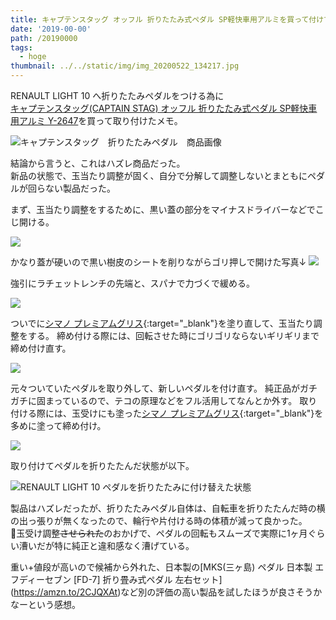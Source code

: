```yaml
---
title: キャプテンスタッグ オッフル 折りたたみ式ペダル SP軽快車用アルミを買って付けてみた。
date: '2019-00-00'
path: /20190000
tags:
  - hoge
thumbnail: ../../static/img/img_20200522_134217.jpg
---
```

RENAULT LIGHT 10 へ折りたたみペダルをつける為に\
[キャプテンスタッグ(CAPTAIN STAG) オッフル 折りたたみ式ペダル SP軽快車用アルミ Y-2647](https://amzn.to/2ZAvAuk)を買って取り付けたメモ。

![キャプテンスタッグ　折りたたみペダル　商品画像](/img/スクリーンショット-2020-07-17-22.58.07.png)

結論から言うと、これはハズレ商品だった。\
新品の状態で、玉当たり調整が固く、自分で分解して調整しないとまともにペダルが回らない製品だった。

まず、玉当たり調整をするために、黒い蓋の部分をマイナスドライバーなどでこじ開ける。

![](https://lh3.googleusercontent.com/pw/ACtC-3fIg9zKnY4ZDO35hmZqdU23ri_Iv4eMo0j_rXL3aarWeq1SlYsem4Bl09cdApKIo0yWeICJkWFNsLH6VLFOdpcGb7XQNteVIv6NWie8yiaguhl9Ov79Sfz2FSDBh2msoj1THCr1LV8nDUIY28B6MyX9LA=w3024-h2268-no?authuser=0)

かなり蓋が硬いので黒い樹皮のシートを削りながらゴリ押しで開けた写真↓
![](https://lh3.googleusercontent.com/pw/ACtC-3f1itXf6tNJS0YZctIglPNavbtdsvXmOWcwfCP7fy7evLC_dglpbzAMVelFQIFlrr_Nh6tk1d7X_Nihsopvubv_27uSV7OZAup6HlH_yS_QgC9bMdhg8QZDckZ6ncjX__P2PSZDQMKVZliMBE-XoEjGLQ=w3024-h2268-no?authuser=0)

強引にラチェットレンチの先端と、スパナで力づくで緩める。

![](https://lh3.googleusercontent.com/pw/ACtC-3fR0DuD6FmZxMDpPVREpxKIgM5rnbB7Hk_aRqEI0ZUfANpyoQAd14yiOBz6ipjmUQ6V3V8yd1SDJdemv6UWCXHbsa6pnB7gG18hj88SQL7n3KxO0d6AaWO6TlGLevsfmUvk9WcpKfw0HZSUnhG2b8jqHQ=w3024-h2268-no?authuser=0)

ついでに[シマノ プレミアムグリス](https://amzn.to/32sJa4T){:target="_blank"}を塗り直して、玉当たり調整をする。
締め付ける際には、回転させた時にゴリゴリならないギリギリまで締め付け直す。

![](https://lh3.googleusercontent.com/pw/ACtC-3e8VjIdAzBqjxX16H8OriRlkIrSTT2AdjVzf_EThDVVHPIi_IqnepX1IJzi3UHqXSCQuRNGu6ezn00uZ67l3Sx--G-IdZgeC0vWDO-2RcxH-9zdrwvh9zmGI2HI9BVlzajgqRnVZDV3HfOo9YYjm0YIxQ=w1702-h2268-no?authuser=0)

元々ついていたペダルを取り外して、新しいペダルを付け直す。
純正品がガチガチに固まっているので、テコの原理などをフル活用してなんとか外す。
取り付ける際には、玉受けにも塗った[シマノ プレミアムグリス](https://amzn.to/32sJa4T){:target="_blank"}を多めに塗って締め付け。

![](https://lh3.googleusercontent.com/pw/ACtC-3dVvCyBsBQWzpyscxGc1bBqY8ssTGPdD_GgmIy3uDdC5HAWI5D-qcEZVWHner0ZGbSQZv7s7I88nXdWcN0c8BnBixRccjBFTuvnIgwRzvDPH0OnMOfjoZrH7Ls5p9NuZXemvvu7l9SCBEVvTQar6OD4Fg=w1702-h2268-no?authuser=0)

取り付けてペダルを折りたたんだ状態が以下。  

![RENAULT LIGHT 10 ペダルを折りたたみに付け替えた状態](https://lh3.googleusercontent.com/pw/ACtC-3cCgtQLWjeYnOaDuOZ1U2WPmAg6TsL_FcehIXNMBj5fRyJwXy12DoOnMPkoL4ulfFyFIAmqQvs_8hzp9GuEeK1OYxWTJJKVxwtp4nwmBUBAWy_9qqb0Q3i94IzMoy0bk2IKUtEDr26Wi7Llr1E-yC_d-g=w3024-h2268-no?authuser=0)

製品はハズレだったが、折りたたみペダル自体は、自転車を折りたたんだ時の横の出っ張りが無くなったので、輪行や片付ける時の体積が減って良かった。\
玉受け調整~~させられた~~のおかげで、ペダルの回転もスムーズで実際に1ヶ月ぐらい漕いだが特に純正と違和感なく漕げている。

重い+値段が高いので候補から外れた、日本製の[MKS(三ヶ島) ペダル 日本製 エフディーセブン \[FD-7] 折り畳み式ペダル 左右セット](https://amzn.to/2CJQXAt)など別の評価の高い製品を試したほうが良さそうかなーという感想。


